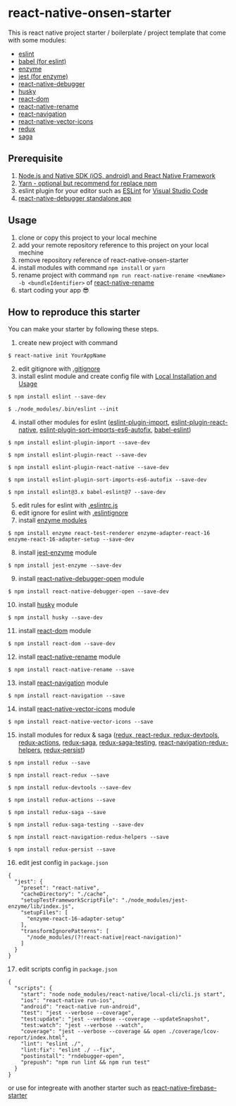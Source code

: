 # react-native-onsen-starter
This is react native project starter / boilerplate / project template that come with some modules:
- [eslint](https://eslint.org/)
- [babel (for eslint)](https://babeljs.io/)
- [enzyme](https://github.com/airbnb/enzyme)
- [jest (for enzyme)](https://facebook.github.io/jest/)
- [react-native-debugger](https://github.com/jhen0409/react-native-debugger)
- [husky](https://github.com/typicode/husky)
- [react-dom](https://www.npmjs.com/package/react-dom)
- [react-native-rename](https://www.npmjs.com/package/react-native-rename)
- [react-navigation](https://reactnavigation.org/docs/getting-started.html)
- [react-native-vector-icons](https://github.com/oblador/react-native-vector-icons)
- [redux](https://redux.js.org/)
- [saga](https://github.com/redux-saga/redux-saga)

## Prerequisite
1. [Node.js and Native SDK (iOS, android) and React Native Framework](https://facebook.github.io/react-native/docs/getting-started.html)
2. [Yarn - optional but recommend for replace npm](https://yarnpkg.com/en/)
3. eslint plugin for your editor such as [ESLint](https://marketplace.visualstudio.com/items?itemName=dbaeumer.vscode-eslint) for [Visual Studio Code](https://code.visualstudio.com/)
4. [react-native-debugger standalone app](https://github.com/jhen0409/react-native-debugger#installation)

## Usage
1. clone or copy this project to your local mechine
2. add your remote repository reference to this project on your local mechine
3. remove repository reference of react-native-onsen-starter
4. install modules with command `npm install` or `yarn`
5. rename project with command `npm run react-native-rename <newName> -b <bundleIdentifier>` of [react-native-rename](https://www.npmjs.com/package/react-native-rename)
6. start coding your app 😎

## How to reproduce this starter
You can make your starter by following these steps.
1. create new project with command
```
$ react-native init YourAppName
```
2. edit gitignore with [.gitignore](https://github.com/onsensei/react-native-onsen-starter/blob/master/.gitignore)
3. install eslint module and create config file with [Local Installation and Usage](https://eslint.org/docs/user-guide/getting-started#local-installation-and-usage)
```
$ npm install eslint --save-dev

$ ./node_modules/.bin/eslint --init
```
4. install other modules for eslint ([eslint-plugin-import](https://www.npmjs.com/package/eslint-plugin-import), [eslint-plugin-react-native](https://www.npmjs.com/package/eslint-plugin-react-native), [eslint-plugin-sort-imports-es6-autofix](https://www.npmjs.com/package/eslint-plugin-sort-imports-es6-autofix), [babel-eslint](https://www.npmjs.com/package/babel-eslint))
```
$ npm install eslint-plugin-import --save-dev

$ npm install eslint-plugin-react --save-dev

$ npm install eslint-plugin-react-native --save-dev

$ npm install eslint-plugin-sort-imports-es6-autofix --save-dev

$ npm install eslint@3.x babel-eslint@7 --save-dev
```
5. edit rules for eslint with [.eslintrc.js](https://github.com/onsensei/react-native-onsen-starter/blob/master/.eslintrc.js)
6. edit ignore for eslint with [.eslintignore](https://github.com/onsensei/react-native-onsen-starter/blob/master/.eslintignore)
7. install [enzyme modules](https://www.npmjs.com/package/enzyme-react-16-adapter-setup)
```
$ npm install enzyme react-test-renderer enzyme-adapter-react-16 enzyme-react-16-adapter-setup --save-dev
```
8. install [jest-enzyme](https://www.npmjs.com/package/jest-enzyme) module
```
$ npm install jest-enzyme --save-dev
```
9. install [react-native-debugger-open](https://github.com/jhen0409/react-native-debugger) module
```
$ npm install react-native-debugger-open --save-dev
```
10. install [husky](https://www.npmjs.com/package/husky) module
```
$ npm install husky --save-dev
```
11. install [react-dom](https://www.npmjs.com/package/react-dom) module
```
$ npm install react-dom --save-dev
```
12. install [react-native-rename](https://www.npmjs.com/package/react-native-rename) module
```
$ npm install react-native-rename --save
```
13. install [react-navigation](https://reactnavigation.org/docs/getting-started.html) module
```
$ npm install react-navigation --save
```
14. install [react-native-vector-icons](https://github.com/oblador/react-native-vector-icons) module
```
$ npm install react-native-vector-icons --save
```
15. install modules for redux & saga ([redux, react-redux, redux-devtools](https://redux.js.org/#installation), [redux-actions](https://www.npmjs.com/package/redux-actions), [redux-saga](https://www.npmjs.com/package/redux-saga), [redux-saga-testing](https://www.npmjs.com/package/redux-saga-testing), [react-navigation-redux-helpers](https://www.npmjs.com/package/react-navigation-redux-helpers), [redux-persist](https://www.npmjs.com/package/redux-persist))
```
$ npm install redux --save

$ npm install react-redux --save

$ npm install redux-devtools --save-dev

$ npm install redux-actions --save

$ npm install redux-saga --save

$ npm install redux-saga-testing --save-dev

$ npm install react-navigation-redux-helpers --save

$ npm install redux-persist --save
```
16. edit jest config in `package.json`
```
{
  "jest": {
    "preset": "react-native",
    "cacheDirectory": "./cache",
    "setupTestFrameworkScriptFile": "./node_modules/jest-enzyme/lib/index.js",
    "setupFiles": [
      "enzyme-react-16-adapter-setup"
    ],
    "transformIgnorePatterns": [
      "/node_modules/(?!react-native|react-navigation)"
    ]
  }
}
```
17. edit scripts config in `package.json`
```
{
  "scripts": {
    "start": "node node_modules/react-native/local-cli/cli.js start",
    "ios": "react-native run-ios",
    "android": "react-native run-android",
    "test": "jest --verbose --coverage",
    "test:update": "jest --verbose --coverage --updateSnapshot",
    "test:watch": "jest --verbose --watch",
    "coverage": "jest --verbose --coverage && open ./coverage/lcov-report/index.html",
    "lint": "eslint ./",
    "lint:fix": "eslint ./ --fix",
    "postinstall": "rndebugger-open",
    "prepush": "npm run lint && npm run test"
  }
}
```

or use for integreate with another starter such as [react-native-firebase-starter](https://github.com/invertase/react-native-firebase-starter)
